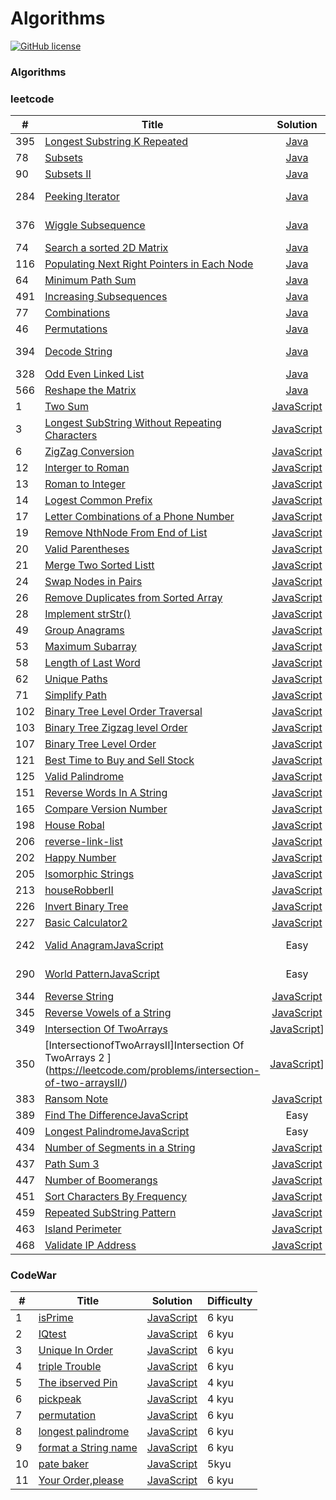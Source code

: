 # Algorithms
[![GitHub license](https://img.shields.io/github/license/mashape/apistatus.svg)](https://github.com/dnshi/Leetcode/blob/master/LICENSE.md)
###  Algorithms


### leetcode
| # | Title | Solution | Difficulty | Tag |
|---| ----- | :--------: | :----------: | :---: |
|395|[Longest Substring K Repeated](https://leetcode.com/problems/longest-substring-with-at-least-k-repeating-characters)|[Java](./leetcode/395_longest_substring_with_at_least_k_repeating_characters_java.md)|Medium|D & Q|
|78|[Subsets](https://leetcode.com/problems/subsets)|[Java](./leetcode/78_subsets_java.md)|Medium|Backtracking|
|90|[Subsets II](https://leetcode.com/problems/subsets-ii)|[Java](./leetcode/90_subsets_II_java.md)|Medium|Backtracking|
|284|[Peeking Iterator](https://leetcode.com/problems/peeking-iterator)|[Java](./leetcode/284_peeking_iterator_java.md)|Medium|Design, Iterator|
|376|[Wiggle Subsequence](https://leetcode.com/problems/wiggle-subsequence)|[Java](./leetcode/376_wiggle_subsequence_java.md)|Medium|Array, Subsequence|
|74|[Search a sorted 2D Matrix](https://leetcode.com/problems/search-a-2d-matrix)|[Java](./leetcode/74_seach_a_2d_matrix_java.md)|Medium|Matrix, Array|
|116|[Populating Next Right Pointers in Each Node](https://leetcode.com/problems/populating-next-right-pointers-in-each-node)|[Java](./leetcode/116_populating_next_right_pointers_in_each_node_java.md)|Medium|DFS|
|64|[Minimum Path Sum](https://leetcode.com/problems/minimum-path-sum/)|[Java](./leetcode/64_minimum_path_sum_java.md)|Medium|DP|
|491|[Increasing Subsequences](https://leetcode.com/problems/increasing-subsequences)|[Java](./leetcode/491_increasing_subsequeces_java.md)|Medium|Backtracking|
|77|[Combinations](https://leetcode.com/problems/combinations)|[Java](./leetcode/46_permutations_java.md)|Medium|Backtracking|
|46|[Permutations](https://leetcode.com/problems/permutations)|[Java](./leetcode/46_permutations_java.md)|Medium|Backtracking|
|394|[Decode String](https://leetcode.com/problems/decode-string)|[Java](./leetcode/394_decode_string_medium.md)|Medium|Stack, StringBuilder| 
|328|[Odd Even Linked List](https://leetcode.com/problems/odd-even-linked-list)|[Java](./leetcode/328_odd_even_linked_list_leetcode.md)|Medium|ListNode|
|566|[Reshape the Matrix](https://leetcode.com/problems/reshape-the-matrix)|[Java](./leetcode/easy_556_reshape_the_matrix.md)|Easy|Matrix|
|1|[Two Sum](https://leetcode.com/problems/two-sum/)| [JavaScript](./leetcode/twoSum-leetcode.js)|Easy|
|3|[Longest SubString Without Repeating Characters](https://leetcode.com/problems/longest-subString-without-repeating-characters/?tab=Description)|[JavaScript](./leetcode/3-longestSubStringWithoutRepeatingCharacters-leetcode.md)|Medium||Hash String|
|6|[ZigZag Conversion](https://leetcode.com/problems/zigzag-conversion/)| [JavaScript](./leetcode/06-zig-zag-leetcode.js)|Easy|
|12|[Interger to Roman](https://leetcode.com/problems/integer-to-roman/)|[JavaScript](./leetcode/12-IntegerToRoman-leetcode.md)|Easy|String|
|13|[Roman to Integer](https://leetcode.com/problems/roman-to-integer/)| [JavaScript](./leetcode/13-RomanToInteger.js)|Easy|
|14|[Logest Common Prefix](https://leetcode.com/problems/longest-common-prefix/) | [JavaScript](./leetcode/14-loogestCommonPrefix-leetcode.js)|Easy|
|17|[Letter Combinations of a Phone Number](https://leetcode.com/problems/letter-combinations-of-a-phone-number/)|[JavaScript](/leetcode/17-letterCombinationsOfAPhoneNumber-leetcode.md)|Medium|String|
|19|[Remove NthNode From End of List](https://leetcode.com/problems/remove-nth-node-from-end-of-list)| [JavaScript](./leetcode/19-RemoveNthNodeFromEndofList-leetcode.js)|Easy|
|20|[Valid Parentheses](https://leetcode.com/problems/valid-parentheses/) |[JavaScript](./leetcode/20-validParentheses-leetcode.js)|Easy|
|21|[Merge Two Sorted Listt](https://leetcode.com/problems/merge-two-sorted-lists/)| [JavaScript](./leetcode/21-mergeTwoSortedLists-leetcode.js)|Easy|
|24|[Swap Nodes in Pairs](https://leetcode.com/problems/swap-nodes-in-pairs/)|[JavaScript](./leetcode/24-swapNodesInPairs-leetcode.js)|Easy|
|26|[Remove Duplicates from Sorted Array](https://leetcode.com/problems/remove-duplicates-from-sorted-array/)|[JavaScript](./leetcode/26-removeDuplicatesFromSortedArray-leetcode.js)|Easy|
|28|[Implement strStr()](https://leetcode.com/problems/implement-strstr/)|[JavaScript](./leetcode/28-implementStrstr()-leetcode.js)|Easy|
|49|[Group Anagrams](https://leetcode.com/problems/anagrams/?tab=Description)|[JavaScript](./leetcode/49-groupAnagrams-leetcode.js)|Easy||Hash Table|
|53|[Maximum Subarray](https://leetcode.com/problems/maximum-subarray/)|[JavaScript](./leetcode/53-maximumSubarray-leetcode.md)|Easy||DP|
|58|[Length of Last Word](https://leetcode.com/problems/length-of-last-word/)|[JavaScript](./leetcode/58-lengthOfLastWord-leetcode.js)|Easy|
|62|[Unique Paths](https://leetcode.com/problems/unique-paths/?tab=Description)|[JavaScript](./leetcode/62-uniquePaths-leetcode.md)|Medium|DP|
|71|[Simplify Path](https://leetcode.com/problems/simplify-path/?tab=Description)|[JavaScript](./leetcode/771-simplifyPath-leetcode.md)|Medium|String|
|102|[Binary Tree Level Order Traversal](https://leetcode.com/problems/binary-tree-level-order-traversal/)| [JavaScript](./leetcode/102-Binary-Tree-Level-Order-Traversal-leetcode.js)|Easy|
|103|[Binary Tree Zigzag level Order](https://leetcode.com/problems/binary-tree-zigzag-level-order-traversal/)| [JavaScript](./leetcode/103-Binary-tree-Zigzag-Level-Order-Traversal.js)|Easy|
|107|[Binary Tree Level Order](https://leetcode.com/problems/binary-tree-level-order-traversal-ii/)| [JavaScript](./leetcode/107-Binary-Tree-Level-Order-Traversal-leetcode.js)|Easy|
|121|[Best Time to Buy and Sell Stock](https://leetcode.com/problems/best-time-to-buy-and-sell-stock/?tab=Description)|[JavaScript](./leetcode/121-bestTimeToBuyAndSellStock-leetcode.md)|Easy|DP|
|125|[Valid Palindrome](https://leetcode.com/problems/valid-palindrome/)|[JavaScript](./leetcode/125-validPalindrome-leetcode.md)|Easy|String|
|151|[Reverse Words In A String](https://leetcode.com/problems/reverse-words-in-a-String/)|[JavaScript](./leetcode/151-reverseWordsInAString-leetcode.md)|Medium|String|
|165|[Compare Version Number](https://leetcode.com/problems/compare-version-numbers/)|[JavaScript](./leetcode/165-compareVersionNumbers-leetocode.md)|Easy|String|
|198|[House Robal](https://leetcode.com/problems/house-robber/?tab=Description)|[JavaScript](./leetcode/198-houseRobber-leetcode.md)|Easy|DP|
|206|[reverse-link-list](https://leetcode.com/problems/reverse-linked-list/) | [JavaScript](./leetcode/reverse-link-list-leetcode.js)|Easy|
|202|[Happy Number](https://leetcode.com/problems/happy-number/)| [JavaScript](./leetcode/happy-numbers-leetcode.js)|Easy|
|205|[Isomorphic Strings](https://leetcode.com/problems/isomorphic-strings/)|[JavaScript](./leetcode/205-IsomorphicStrings-leetcode.md)|Easy|Hash Table|
|213|[houseRobberII](https://leetcode.com/problems/house-robber/?tab=Description)|[JavaScript](./leetcode/213-houseRobberII-leetcode.js)|Easy|DP|
|226|[ Invert Binary Tree](https://leetcode.com/problems/invert-binary-tree/)| [JavaScript](./leetcode/inverBinaryTree-leetcode.js)|Easy|
|227|[Basic Calculator2](https://leetcode.com/problems/basic-calculator-ii/)|[JavaScript](./leetcode/227-basicCalculator2-leetcode.js)|Medium||
|242|[Valid Anagram](https://leetcode.com/problems/valid-anagram/?tab=Description)[JavaScript](./leetcode/242-ValidAnagram-leetcode.md)|Easy|Hash Table|
|290|[World Pattern](https://leetcode.com/problems/word-pattern/)[JavaScript](./leetcode/290-WorldPattern-leetcode.md)|Easy|Hash Table|
|344|[ Reverse String](https://leetcode.com/problems/reverse-String/)|[JavaScript](./leetcode/344-reverseString-leetcode.md)|Easy| String|
|345|[Reverse Vowels of a String ](https://leetcode.com/problems/reverse-vowels-of-a-String/)|[JavaScript](./leetcpde/345-reverseVowelsOfAString-leetcode.md)|Easy||String|
|349|[Intersection Of TwoArrays](https://leetcode.com/problems/intersection-of-two-arrays/)|[JavaScript](./leetcode/349-IntersectionOfTwoArrays-leetcode.md)]|Easy|
|350|[IntersectionofTwoArraysII]Intersection Of TwoArrays 2 ](https://leetcode.com/problems/intersection-of-two-arraysII/)|[JavaScript](./leetcode/350-IntersectionofTwoArraysII-leetcode.md)]|Easy|
|383|[Ransom Note](https://leetcode.com/problems/ransom-note/)|[JavaScript](./leetcode/383-ransomeNote-leetcode.md)|Easy|
|389|[Find The Difference](https://leetcode.com/problems/find-the-difference)[JavaScript](./leetcode/389-findTheDifference-leetcode)|Easy|
|409|[Longest Palindrome]()[JavaScript](./409-longestPalindromeleetcode-leetcode.md)|Easy|
|434|[Number of Segments in a String](https://leetcode.com/problems/number-of-segments-in-a-String/)|[JavaScript](./leetcode/434-numberOfSegmentsInAString-leetcode.md)|Easy|
|437|[ Path Sum 3](https://leetcode.com/problems/path-sum-iii/)| [JavaScript](./leetcode/437-PathSumIII-leetcode.js)|Easy|
|447|[ Number of Boomerangs](https://leetcode.com/problems/number-of-boomerangs/?tab=Description)|[JavaScript](./leetcode/numberofBoomerangs.md)|Easy|HashTable|
|451|[Sort Characters By Frequency](https://leetcode.com/problems/sort-characters-by-frequency/)|[JavaScript](./leetcode/451-Sort-Characters-leetcode.js)|Easy|
|459|[Repeated SubString Pattern](https://leetcode.com/problems/repeated-subString-pattern/)|[JavaScript](./leetcode/459-repeatdSubStringPattern-leetcode.md)|Easy|String|
|463|[Island Perimeter](https://leetcode.com/problems/island-perimeter/)|[JavaScript](./leetcode/463-IslandPerimeter-leetcode.md)|Easy|String|
|468|[Validate IP Address](https://leetcode.com/problems/validate-ip-address/)|[JavaScript](./leetcode/468-validateIpAddress-leetcode.md)|Medium|String|

### CodeWar

| # | Title | Solution | Difficulty |
|---| ----- | -------- | ---------- |
|1|[isPrime](https://www.codewars.com/kata/5262119038c0985a5b00029f)| [JavaScript](./codewar/isPrime-codewar.js)|6 kyu|
|2|[IQtest](https://www.codewars.com/kata/552c028c030765286c00007d)| [JavaScript](./codewar/IQtest-codewar.js)|6 kyu|
|3|[Unique In Order](https://www.codewars.com/kata/54e6533c92449cc251001667) | [JavaScript](./codewar/uniqueInOrder-codewar.js)| 6 kyu|
|4|[triple Trouble](https://www.codewars.com/kata/55d5434f269c0c3f1b000058) | [JavaScript](./codewar/triple-trouble-codewar.js)| 6 kyu|
|5|[The ibserved Pin](https://www.codewars.com/kata/5263c6999e0f40dee200059d) | [JavaScript](./codewar/theObservedPin-codewar.js)| 4 kyu|
|6|[pickpeak](https://www.codewars.com/kata/5279f6fe5ab7f447890006a7) | [JavaScript](./codewar/pickpeak-codewar.js)| 4 kyu|
|7|[permutation](https://www.codewars.com/kata/55d5434f269c0c3f1b000058) | [JavaScript](./codewar/permutation-codewar.js)| 6 kyu|
|8|[longest palindrome ](https://www.codewars.com/kata/55d5434f269c0c3f1b000058) | [JavaScript](./codewar/longest_palindrome-codewar.js)| 6 kyu|
|9|[format a String name ](https://www.codewars.com/kata/53368a47e38700bd8300030d) | [JavaScript](./codewar/format_a_StringName-codewar.js)| 6 kyu|
|10|[pate baker ](https://www.codewars.com/kata/525c65e51bf619685c000059) | [JavaScript](./codewar/pate_baker-coderwar.js)| 5kyu|
|11|[Your Order,please ](https://www.codewars.com/kata/55c45be3b2079eccff00010f) | [JavaScript](./codewar/yourOrder-codewar.js)| 6 kyu|
